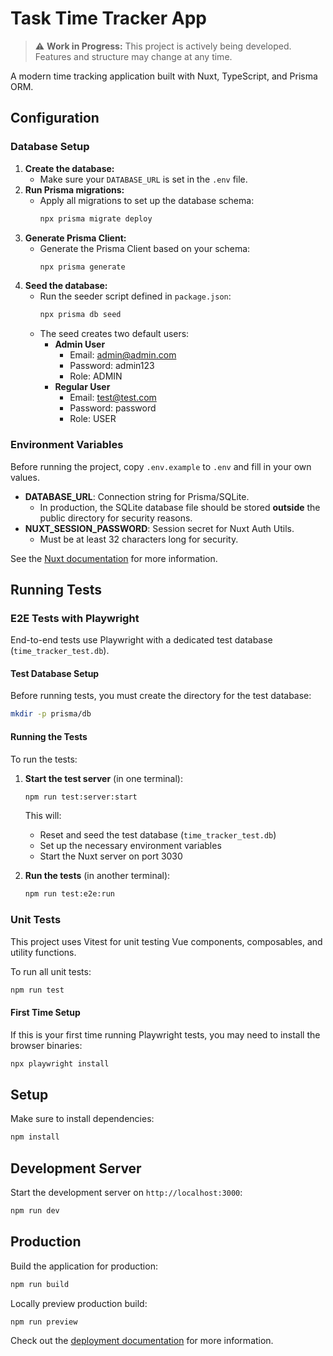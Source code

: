 # Task Time Tracker App

> ⚠️ **Work in Progress:** This project is actively being developed. Features and structure may change at any time.

A modern time tracking application built with Nuxt, TypeScript, and Prisma ORM.

## Configuration

### Database Setup

1. **Create the database:**
   - Make sure your `DATABASE_URL` is set in the `.env` file.
2. **Run Prisma migrations:**
   - Apply all migrations to set up the database schema:
     ```sh
     npx prisma migrate deploy
     ```
3. **Generate Prisma Client:**
   - Generate the Prisma Client based on your schema:
     ```sh
     npx prisma generate
     ```
4. **Seed the database:**
   - Run the seeder script defined in `package.json`:
     ```sh
     npx prisma db seed
     ```
   - The seed creates two default users:
     - **Admin User**
       - Email: admin@admin.com
       - Password: admin123
       - Role: ADMIN
     - **Regular User**
       - Email: test@test.com
       - Password: password
       - Role: USER

### Environment Variables

Before running the project, copy `.env.example` to `.env` and fill in your own values.

- **DATABASE_URL**: Connection string for Prisma/SQLite.
  - In production, the SQLite database file should be stored **outside** the public directory for security reasons.
- **NUXT_SESSION_PASSWORD**: Session secret for Nuxt Auth Utils.
  - Must be at least 32 characters long for security.

See the [Nuxt documentation](https://nuxt.com/docs/getting-started/introduction) for more information.

## Running Tests

### E2E Tests with Playwright

End-to-end tests use Playwright with a dedicated test database (`time_tracker_test.db`).

#### Test Database Setup

Before running tests, you must create the directory for the test database:

```sh
mkdir -p prisma/db
```

#### Running the Tests

To run the tests:

1. **Start the test server** (in one terminal):

   ```sh
   npm run test:server:start
   ```

   This will:

   - Reset and seed the test database (`time_tracker_test.db`)
   - Set up the necessary environment variables
   - Start the Nuxt server on port 3030

2. **Run the tests** (in another terminal):
   ```sh
   npm run test:e2e:run
   ```

### Unit Tests

This project uses Vitest for unit testing Vue components, composables, and utility functions.

To run all unit tests:

```bash
npm run test
```

#### First Time Setup

If this is your first time running Playwright tests, you may need to install the browser binaries:

```bash
npx playwright install
```

## Setup

Make sure to install dependencies:

```bash
npm install
```

## Development Server

Start the development server on `http://localhost:3000`:

```bash
npm run dev
```

## Production

Build the application for production:

```bash
npm run build
```

Locally preview production build:

```bash
npm run preview
```

Check out the [deployment documentation](https://nuxt.com/docs/getting-started/deployment) for more information.

